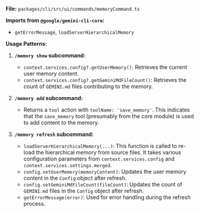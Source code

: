 **File:** `packages/cli/src/ui/commands/memoryCommand.ts`

**Imports from `@google/gemini-cli-core`:**
- `getErrorMessage`, `loadServerHierarchicalMemory`

**Usage Patterns:**
1.  **`/memory show` subcommand:**
    *   `context.services.config?.getUserMemory()`: Retrieves the current user memory content.
    *   `context.services.config?.getGeminiMdFileCount()`: Retrieves the count of `GEMINI.md` files contributing to the memory.

2.  **`/memory add` subcommand:**
    *   Returns a `tool` action with `toolName: 'save_memory'`. This indicates that the `save_memory` tool (presumably from the core module) is used to add content to the memory.

3.  **`/memory refresh` subcommand:**
    *   `loadServerHierarchicalMemory(...)`: This function is called to re-load the hierarchical memory from source files. It takes various configuration parameters from `context.services.config` and `context.services.settings.merged`.
    *   `config.setUserMemory(memoryContent)`: Updates the user memory content in the `Config` object after refresh.
    *   `config.setGeminiMdFileCount(fileCount)`: Updates the count of `GEMINI.md` files in the `Config` object after refresh.
    *   `getErrorMessage(error)`: Used for error handling during the refresh process.
